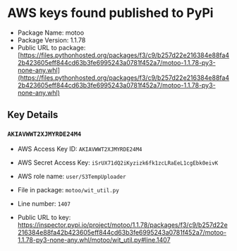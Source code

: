 # AWS keys found published to PyPi

* Package Name: motoo
* Package Version: 1.1.78
* Public URL to package: [https://files.pythonhosted.org/packages/f3/c9/b257d22e216384e88fa42b423605eff844cd63b3fe6995243a0781f452a7/motoo-1.1.78-py3-none-any.whl](https://files.pythonhosted.org/packages/f3/c9/b257d22e216384e88fa42b423605eff844cd63b3fe6995243a0781f452a7/motoo-1.1.78-py3-none-any.whl)

## Key Details

### `AKIAVWWT2XJMYRDE24M4`

* AWS Access Key ID: `AKIAVWWT2XJMYRDE24M4`
* AWS Secret Access Key: `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` 
* AWS role name: `user/S3TempUploader`
* File in package: `motoo/wit_util.py`
* Line number: `1407`

* Public URL to key: https://inspector.pypi.io/project/motoo/1.1.78/packages/f3/c9/b257d22e216384e88fa42b423605eff844cd63b3fe6995243a0781f452a7/motoo-1.1.78-py3-none-any.whl/motoo/wit_util.py#line.1407


